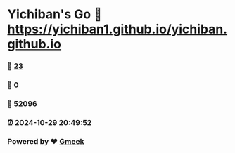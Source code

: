 # Yichiban's Go :link: https://yichiban1.github.io/yichiban.github.io 
### :page_facing_up: [23](https://yichiban1.github.io/yichiban.github.io/tag.html) 
### :speech_balloon: 0 
### :hibiscus: 52096 
### :alarm_clock: 2024-10-29 20:49:52 
### Powered by :heart: [Gmeek](https://github.com/Meekdai/Gmeek)
